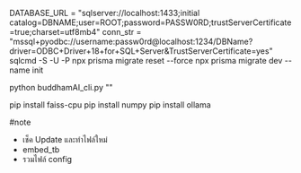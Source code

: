 DATABASE_URL = "sqlserver://localhost:1433;initial catalog=DBNAME;user=ROOT;password=PASSW0RD;trustServerCertificate=true;charset=utf8mb4"
conn_str = "mssql+pyodbc://username:passw0rd@localhost:1234/DBName?driver=ODBC+Driver+18+for+SQL+Server&TrustServerCertificate=yes"
sqlcmd -S <ServerIP> -U <Username> -P <Password>
npx prisma migrate reset --force
npx prisma migrate dev --name init

python buddhamAI_cli.py ""

pip install faiss-cpu
pip install numpy
pip install ollama

#note
- เช็ค Update และทำไฟล์ใหม่
- embed_tb
- รวมไฟล์ config